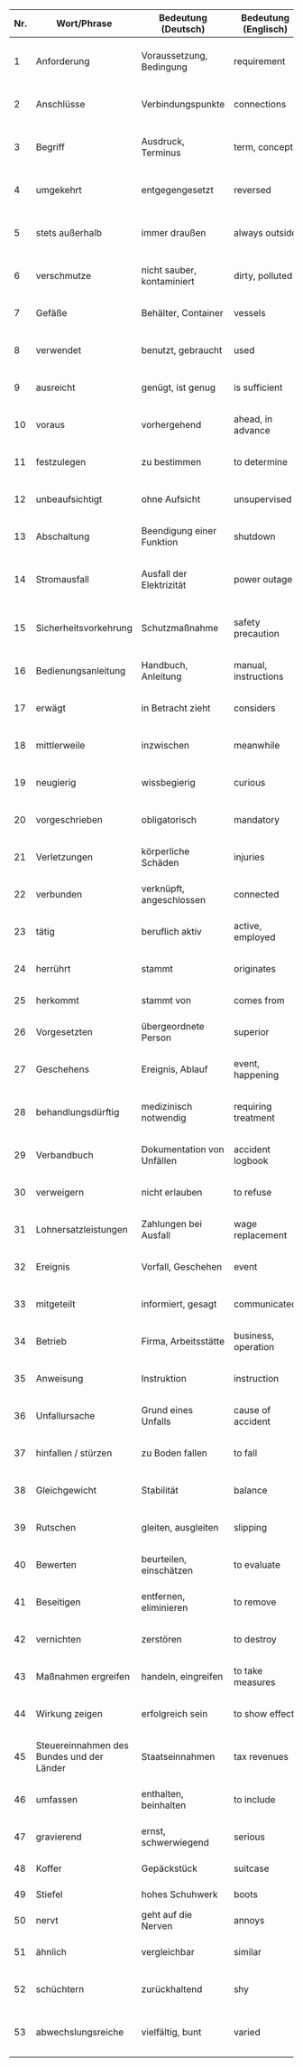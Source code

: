 | Nr. | Wort/Phrase | Bedeutung (Deutsch) | Bedeutung (Englisch) | Beispielsatz (mit Dativ, Akkusativ, ggf. Genitiv) | Alternative Bedeutungen |
|-----|--------------|---------------------|----------------------|----------------------------------------------------|--------------------------|
| 1 | Anforderung | Voraussetzung, Bedingung | requirement | Der Techniker gibt dem Mitarbeiter die Anforderung zur Reparatur. | Anfrage, Anspruch |
| 2 | Anschlüsse | Verbindungspunkte | connections | Der Ingenieur erklärt dem Azubi die Anschlüsse des Geräts. | Ports, Verbindungen |
| 3 | Begriff | Ausdruck, Terminus | term, concept | Die Definition des Begriffs wurde dem Schüler im Unterricht erklärt. | Ausdruck, Vorstellung |
| 4 | umgekehrt | entgegengesetzt | reversed | Er erklärte dem Freund das umgekehrte Prinzip der Steuerung. | andersherum |
| 5 | stets außerhalb | immer draußen | always outside | Die Mitarbeiterin arbeitet stets außerhalb des Gebäudes mit dem Werkzeug. | permanent draußen |
| 6 | verschmutze | nicht sauber, kontaminiert | dirty, polluted | Der Arbeiter reinigte die verschmutze Oberfläche mit einem Tuch. | beschmutzt, verunreinigt |
| 7 | Gefäße | Behälter, Container | vessels | Die Krankenschwester füllte die Gefäße dem Patienten zur Infusion. | Behältnisse, Container |
| 8 | verwendet | benutzt, gebraucht | used | Er hat den Schlüssel für das neue Schloss verwendet. | angewendet, genutzt |
| 9 | ausreicht | genügt, ist genug | is sufficient | Das Budget reicht dem Team für die neue Ausrüstung aus. | genügt, passt |
| 10 | voraus | vorhergehend | ahead, in advance | Der Chef setzte dem Mitarbeiter voraus, pünktlich zu sein. | voran, früher |
| 11 | festzulegen | zu bestimmen | to determine | Die Regeln sind dem Teilnehmer festzulegen, bevor er beginnt. | definieren, entscheiden |
| 12 | unbeaufsichtigt | ohne Aufsicht | unsupervised | Kinder dürfen dem Gelände unbeaufsichtigt nicht betreten. | allein, unbeobachtet |
| 13 | Abschaltung | Beendigung einer Funktion | shutdown | Die Abschaltung wurde dem System nach dem Fehler zugewiesen. | Aus, Unterbrechung |
| 14 | Stromausfall | Ausfall der Elektrizität | power outage | Während des Stromausfalls blieb das Gerät dem Nutzer unbrauchbar. | Stromunterbrechung |
| 15 | Sicherheitsvorkehrung | Schutzmaßnahme | safety precaution | Die Firma stellte dem Bauleiter neue Sicherheitsvorkehrungen zur Verfügung. | Schutzmaßnahme |
| 16 | Bedienungsanleitung | Handbuch, Anleitung | manual, instructions | Die Bedienungsanleitung hilft dem Nutzer beim Aufbau des Geräts. | Benutzeranleitung |
| 17 | erwägt | in Betracht zieht | considers | Der Manager erwägt dem Team eine neue Strategie. | nachdenken über, überlegen |
| 18 | mittlerweile | inzwischen | meanwhile | Mittlerweile hat der Chef dem Mitarbeiter die Aufgabe gegeben. | inzwischen, mittlerweile |
| 19 | neugierig | wissbegierig | curious | Das Kind fragt dem Lehrer eine neugierige Frage. | interessiert |
| 20 | vorgeschrieben | obligatorisch | mandatory | Das Tragen des Helms ist dem Arbeiter vorgeschrieben. | notwendig, verpflichtend |
| 21 | Verletzungen | körperliche Schäden | injuries | Nach dem Unfall wurden dem Patienten die Verletzungen behandelt. | Wunden, Blessuren |
| 22 | verbunden | verknüpft, angeschlossen | connected | Das Gerät ist dem Netzwerk direkt verbunden. | geknüpft, gekoppelt |
| 23 | tätig | beruflich aktiv | active, employed | Der Mitarbeiter ist dem Unternehmen seit Jahren tätig. | berufstätig |
| 24 | herrührt | stammt | originates | Die Angst herrührt dem Kind aus früheren Erfahrungen. | entspringt, basiert |
| 25 | herkommt | stammt von | comes from | Der Käse herkommt dem Dorf aus den Alpen. | stammt, entstammt |
| 26 | Vorgesetzten | übergeordnete Person | superior | Dem Vorgesetzten muss der Fehler gemeldet werden. | Chef, Leiter |
| 27 | Geschehens | Ereignis, Ablauf | event, happening | Die Ursache des Geschehens liegt dem Bericht zugrunde. | Vorfall, Vorgang |
| 28 | behandlungsdürftig | medizinisch notwendig | requiring treatment | Der Arzt erkennt dem Patienten eine behandlungsdürftige Wunde. | therapiebedürftig |
| 29 | Verbandbuch | Dokumentation von Unfällen | accident logbook | Der Vorfall wurde dem Verbandbuch sofort eingetragen. | Unfallprotokoll |
| 30 | verweigern | nicht erlauben | to refuse | Der Mitarbeiter verweigerte dem Chef die Zustimmung. | ablehnen |
| 31 | Lohnersatzleistungen | Zahlungen bei Ausfall | wage replacement | Dem Angestellten stehen Lohnersatzleistungen im Krankheitsfall zu. | Krankengeld, Ausgleich |
| 32 | Ereignis | Vorfall, Geschehen | event | Das Ereignis wurde dem Teamleiter genau geschildert. | Begebenheit, Zwischenfall |
| 33 | mitgeteilt | informiert, gesagt | communicated | Die Information wurde dem Kunden frühzeitig mitgeteilt. | übermittelt, berichtet |
| 34 | Betrieb | Firma, Arbeitsstätte | business, operation | Der Betrieb bietet dem Lehrling eine Ausbildung. | Unternehmen |
| 35 | Anweisung | Instruktion | instruction | Die Anweisung wurde dem Azubi deutlich erklärt. | Befehl, Richtlinie |
| 36 | Unfallursache | Grund eines Unfalls | cause of accident | Die Unfallursache wurde dem Bericht detailliert beschrieben. | Hergang |
| 37 | hinfallen / stürzen | zu Boden fallen | to fall | Der Radfahrer stürzte dem Bordstein entlang und verletzte sich. | fallen, umkippen |
| 38 | Gleichgewicht | Stabilität | balance | Der Turner verlor dem Balken sein Gleichgewicht. | Stabilität, Ausgleich |
| 39 | Rutschen | gleiten, ausgleiten | slipping | Das Kind rutschte dem Spielplatz auf dem nassen Boden aus. | gleiten |
| 40 | Bewerten | beurteilen, einschätzen | to evaluate | Der Lehrer bewertete dem Schüler seine Präsentation. | einschätzen |
| 41 | Beseitigen | entfernen, eliminieren | to remove | Der Hausmeister beseitigte dem Flur den Müll. | entsorgen |
| 42 | vernichten | zerstören | to destroy | Der Brand vernichtete dem Haus fast alles Inventar. | auslöschen, ruinieren |
| 43 | Maßnahmen ergreifen | handeln, eingreifen | to take measures | Die Leitung ergriff dem Problem entsprechende Maßnahmen. | eingreifen |
| 44 | Wirkung zeigen | erfolgreich sein | to show effect | Das Medikament zeigte dem Patienten schnell Wirkung. | Effekt entfalten |
| 45 | Steuereinnahmen des Bundes und der Länder | Staatseinnahmen | tax revenues | Die Steuereinnahmen werden dem Haushalt für Investitionen zugeführt. | Staatsfinanzen |
| 46 | umfassen | enthalten, beinhalten | to include | Der Vertrag umfasst dem Kunden mehrere Zusatzleistungen. | beinhalten, abdecken |
| 47 | gravierend | ernst, schwerwiegend | serious | Das gravierende Problem wurde dem Vorstand gemeldet. | erheblich |
| 48 | Koffer | Gepäckstück | suitcase | Der Tourist übergab dem Fahrer seinen Koffer. | Reisetasche |
| 49 | Stiefel | hohes Schuhwerk | boots | Die Frau stellte dem Flur ihre nassen Stiefel ab. | Schuhe |
| 50 | nervt | geht auf die Nerven | annoys | Der Lärm nervt dem Kollegen bei der Arbeit. | ärgert, stört |
| 51 | ähnlich | vergleichbar | similar | Die neue Methode ist dem alten Verfahren sehr ähnlich. | vergleichbar |
| 52 | schüchtern | zurückhaltend | shy | Das schüchterne Kind sprach dem Lehrer nur leise an. | zaghaft |
| 53 | abwechslungsreiche | vielfältig, bunt | varied | Der Lehrer plante dem Schüler einen abwechslungsreichen Unterricht. | vielfältig |
